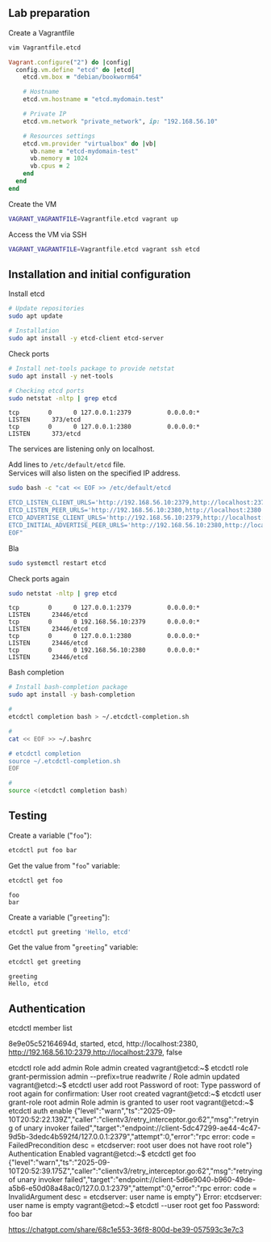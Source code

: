## Lab preparation

Create a Vagrantfile
```bash
vim Vagrantfile.etcd
```
```ruby
Vagrant.configure("2") do |config|
  config.vm.define "etcd" do |etcd|
    etcd.vm.box = "debian/bookworm64"

    # Hostname
    etcd.vm.hostname = "etcd.mydomain.test"

    # Private IP
    etcd.vm.network "private_network", ip: "192.168.56.10"

    # Resources settings
    etcd.vm.provider "virtualbox" do |vb|
      vb.name = "etcd-mydomain-test"
      vb.memory = 1024
      vb.cpus = 2
    end
  end
end
```

Create the VM
```bash
VAGRANT_VAGRANTFILE=Vagrantfile.etcd vagrant up
```

Access the VM via SSH
```bash
VAGRANT_VAGRANTFILE=Vagrantfile.etcd vagrant ssh etcd
```

## Installation and initial configuration

Install etcd
```bash
# Update repositories
sudo apt update

# Installation
sudo apt install -y etcd-client etcd-server
```

Check ports
```bash
# Install net-tools package to provide netstat
sudo apt install -y net-tools

# Checking etcd ports
sudo netstat -nltp | grep etcd
```
```
tcp        0      0 127.0.0.1:2379          0.0.0.0:*               LISTEN      373/etcd            
tcp        0      0 127.0.0.1:2380          0.0.0.0:*               LISTEN      373/etcd
```
The services are listening only on localhost.


Add lines to `/etc/default/etcd` file.  
Services will also listen on the specified IP  address.
```bash
sudo bash -c "cat << EOF >> /etc/default/etcd

ETCD_LISTEN_CLIENT_URLS='http://192.168.56.10:2379,http://localhost:2379'
ETCD_LISTEN_PEER_URLS='http://192.168.56.10:2380,http://localhost:2380'
ETCD_ADVERTISE_CLIENT_URLS='http://192.168.56.10:2379,http://localhost:2379'
ETCD_INITIAL_ADVERTISE_PEER_URLS='http://192.168.56.10:2380,http://localhost:2380'
EOF"
```

Bla
```bash
sudo systemctl restart etcd
```

Check ports again
```bash
sudo netstat -nltp | grep etcd
```
```
tcp        0      0 127.0.0.1:2379          0.0.0.0:*               LISTEN      23446/etcd          
tcp        0      0 192.168.56.10:2379      0.0.0.0:*               LISTEN      23446/etcd          
tcp        0      0 127.0.0.1:2380          0.0.0.0:*               LISTEN      23446/etcd          
tcp        0      0 192.168.56.10:2380      0.0.0.0:*               LISTEN      23446/etcd
```

Bash completion
```bash
# Install bash-completion package
sudo apt install -y bash-completion

# 
etcdctl completion bash > ~/.etcdctl-completion.sh

# 
cat << EOF >> ~/.bashrc

# etcdctl completion
source ~/.etcdctl-completion.sh
EOF

# 
source <(etcdctl completion bash)
```

## Testing

Create a variable ("`foo`"):
```bash
etcdctl put foo bar
```

Get the value from "`foo`" variable:
```bash
etcdctl get foo
```
```
foo
bar
```

Create a variable ("`greeting`"):
```bash
etcdctl put greeting 'Hello, etcd'
```

Get the value from "`greeting`" variable:
```bash
etcdctl get greeting
```
```
greeting
Hello, etcd
```

## Authentication

etcdctl member list

8e9e05c52164694d, started, etcd, http://localhost:2380, http://192.168.56.10:2379,http://localhost:2379, false


etcdctl role add admin
Role admin created
vagrant@etcd:~$ etcdctl role grant-permission admin --prefix=true readwrite /
Role admin updated
vagrant@etcd:~$ etcdctl user add root
Password of root: 
Type password of root again for confirmation: 
User root created
vagrant@etcd:~$ etcdctl user grant-role root admin
Role admin is granted to user root
vagrant@etcd:~$ etcdctl auth enable
{"level":"warn","ts":"2025-09-10T20:52:22.139Z","caller":"clientv3/retry_interceptor.go:62","msg":"retrying of unary invoker failed","target":"endpoint://client-5dc47299-ae44-4c47-9d5b-3dedc4b592f4/127.0.0.1:2379","attempt":0,"error":"rpc error: code = FailedPrecondition desc = etcdserver: root user does not have root role"}
Authentication Enabled
vagrant@etcd:~$ etcdctl get foo
{"level":"warn","ts":"2025-09-10T20:52:39.175Z","caller":"clientv3/retry_interceptor.go:62","msg":"retrying of unary invoker failed","target":"endpoint://client-5d6e9040-b960-49de-a5b6-e50d08a48ac0/127.0.0.1:2379","attempt":0,"error":"rpc error: code = InvalidArgument desc = etcdserver: user name is empty"}
Error: etcdserver: user name is empty
vagrant@etcd:~$ etcdctl --user root get foo
Password: 
foo
bar

https://chatgpt.com/share/68c1e553-36f8-800d-be39-057593c3e7c3

